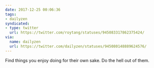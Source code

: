 ```yaml
---
date: 2017-12-25 00:06:36
tags:
- dailyzen
syndicated:
- type: twitter
  url: https://twitter.com/roytang/statuses/945083317862375424/
via:
  name: dailyzen
  url: https://twitter.com/dailyzen/statuses/945080148889624576/
---
```


Find things you enjoy doing for their own sake. Do the hell out of them.